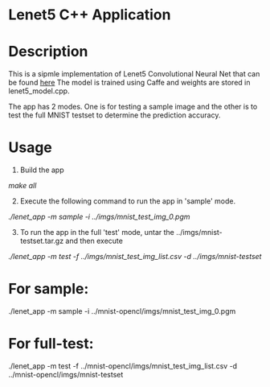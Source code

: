 # Lenet5 C++ Application

# Description
This is a sipmle implementation of Lenet5 Convolutional Neural Net that can be found
[here](https://github.com/BVLC/caffe/blob/master/examples/mnist/lenet.prototxt) The model is trained using Caffe and weights are stored in
lenet5_model.cpp.

The app has 2 modes. One is for testing a sample image and the other is to test the full MNIST testset to determine the prediction accuracy.

# Usage
1. Build the app

_make all_

2. Execute the following command to run the app in 'sample' mode.

_./lenet_app -m sample -i ../imgs/mnist_test_img_0.pgm_

3. To run the app in the full 'test' mode, untar the ../imgs/mnist-testset.tar.gz and then execute

_./lenet_app -m test -f ../imgs/mnist_test_img_list.csv -d ../imgs/mnist-testset_

# For sample:
./lenet_app -m sample -i ../mnist-opencl/imgs/mnist_test_img_0.pgm

# For full-test:
./lenet_app -m test -f ../mnist-opencl/imgs/mnist_test_img_list.csv -d ../mnist-opencl/imgs/mnist-testset
